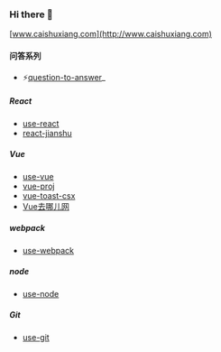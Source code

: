 ### Hi there 👋

[www.caishuxiang.com](http://www.caishuxiang.com)

<!--
**pluscai/pluscai** is a ✨ _special_ ✨ repository because its `README.md` (this file) appears on your GitHub profile.

Here are some ideas to get you started:

- 🔭 I’m currently working on ...
- 🌱 I’m currently learning ...
- 👯 I’m looking to collaborate on ...
- 🤔 I’m looking for help with ...
- 💬 Ask me about ...
- 📫 How to reach me: ...
- 😄 Pronouns: ...
- ⚡ Fun fact: ...
-->

#### 问答系列
- ⚡[question-to-answer](https://github.com/pluscai/question-to-answer)_

##### React
- [use-react](https://github.com/pluscai/use-react)
- [react-jianshu](https://github.com/pluscai/react-jianshu)
##### Vue
- [use-vue](https://github.com/pluscai/use-vue) 
- [vue-proj](https://github.com/pluscai/vue-proj)
- [vue-toast-csx](https://github.com/pluscai/vue-toast-csx)
- [Vue去哪儿网](https://gitee.com/caishuxiang/travel)
##### webpack
- [use-webpack](https://github.com/pluscai/use-webpack)

##### node
- [use-node](https://github.com/pluscai/use-node)

##### Git
- [use-git](https://github.com/pluscai/use-git)

